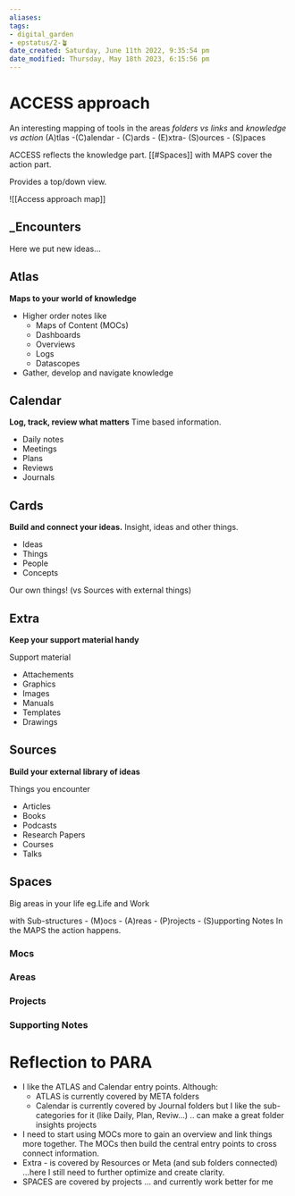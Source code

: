 ```yaml
---
aliases: 
tags: 
- digital_garden
- epstatus/2-🪴
date_created: Saturday, June 11th 2022, 9:35:54 pm
date_modified: Thursday, May 18th 2023, 6:15:56 pm
---
```

# ACCESS approach
An interesting mapping of tools in the areas *folders vs links* and *knowledge vs action*
(A)tlas -(C)alendar - (C)ards - (E)xtra- (S)ources - (S)paces

ACCESS reflects the knowledge part. [[#Spaces]] with MAPS cover the action part.

Provides a top/down view.

![[Access approach map]]

## _Encounters

Here we put new ideas...

## Atlas
**Maps to your world of knowledge**

+ Higher order notes like
	+ Maps of Content (MOCs)
	+ Dashboards
	+ Overviews
	+ Logs
	+ Datascopes
+ Gather, develop and navigate knowledge

## Calendar
**Log, track, review what matters**
Time based information.

+ Daily notes
+ Meetings
+ Plans 
+ Reviews
+ Journals

## Cards
**Build and connect your ideas.**
Insight, ideas and other things.

+ Ideas
+ Things
+ People 
+ Concepts

Our own things! (vs Sources with external things)

## Extra
**Keep your support material handy**

Support material

+ Attachements
+ Graphics
+ Images
+ Manuals
+ Templates
+ Drawings

## Sources
**Build your external library of ideas**

Things you encounter

+ Articles
+ Books
+ Podcasts
+ Research Papers
+ Courses
+ Talks

## Spaces
Big areas in your life
eg.Life and Work

with Sub-structures - (M)ocs - (A)reas - (P)rojects - (S)upporting Notes
In the MAPS the action happens.

### Mocs

### Areas

### Projects

### Supporting Notes

# Reflection to PARA
+ I like the ATLAS and Calendar entry points. Although:
	+ ATLAS is currently covered by META folders
	+ Calendar is currently covered by Journal folders but I like the sub-categories for it (like Daily, Plan, Reviw...) .. can make a great folder insights projects
+ I need to start using MOCs more to gain an overview and link things more together. The MOCs then build the central entry points to cross connect information.
+ Extra - is covered by Resources or Meta (and sub folders connected) ...here I still need to further optimize and create clarity.
+ SPACES are covered by projects ... and currently work better for me